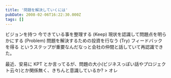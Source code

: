 ```yaml
---
title: '問題を解決していくには'
pubDate: 2008-02-06T16:22:30.000Z
tags: []
---
```


ビジョンを持つ
今できている事を整理する (Keep)
現状を認識して問題点を明らかにする (Problem)
問題を解決するための投資を行なう (Try)
フィードバックを得る
というステップが重要なんだなっと会社の仲間と話していて再認識できた。

最近、安易に KPT とか言ってるが、問題の大小(ビジネスっぽい話やプロジェクト云々)とか関係無く、きちんと意識しているか? > オレ
